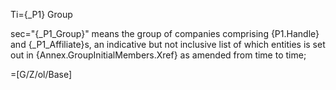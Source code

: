 Ti={_P1} Group

sec="{_P1_Group}" means the group of companies comprising {P1.Handle} and {_P1_Affiliate}s, an indicative but not inclusive list of which entities is set out in {Annex.GroupInitialMembers.Xref} as amended from time to time;

=[G/Z/ol/Base]
